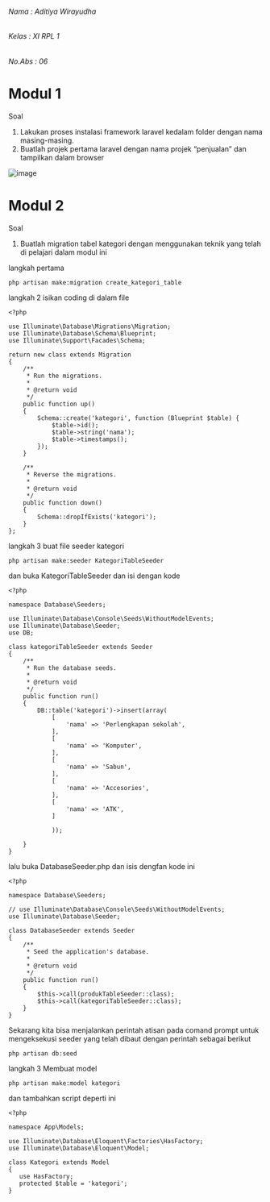 ###### Nama    : Aditiya Wirayudha
###### Kelas   : XI RPL 1
###### No.Abs  : 06

# Modul 1

Soal 
1. Lakukan proses instalasi framework laravel kedalam folder dengan nama masing-masing.
2. Buatlah projek pertama laravel dengan nama projek “penjualan” dan tampilkan dalam browser

![image](https://user-images.githubusercontent.com/109930265/180904081-0275fe5b-4b0e-4067-88b7-fa93806a05bd.png)


# Modul 2

Soal
1. Buatlah migration tabel kategori dengan menggunakan teknik yang telah di pelajari dalam 
modul ini

langkah pertama
```
php artisan make:migration create_kategori_table
```
langkah 2
isikan coding di dalam file 
```
<?php

use Illuminate\Database\Migrations\Migration;
use Illuminate\Database\Schema\Blueprint;
use Illuminate\Support\Facades\Schema;

return new class extends Migration
{
    /**
     * Run the migrations.
     *
     * @return void
     */
    public function up()
    {
        Schema::create('kategori', function (Blueprint $table) {
            $table->id();
            $table->string('nama');
            $table->timestamps();
        });
    }

    /**
     * Reverse the migrations.
     *
     * @return void
     */
    public function down()
    {
        Schema::dropIfExists('kategori');
    }
};
```
langkah 3 buat file seeder kategori
```
php artisan make:seeder KategoriTableSeeder
```
dan buka KategoriTableSeeder dan isi dengan kode
```
<?php

namespace Database\Seeders;

use Illuminate\Database\Console\Seeds\WithoutModelEvents;
use Illuminate\Database\Seeder;
use DB;

class kategoriTableSeeder extends Seeder
{
    /**
     * Run the database seeds.
     *
     * @return void
     */
    public function run()
    {
        DB::table('kategori')->insert(array(
            [
                'nama' => 'Perlengkapan sekolah',    
            ],
            [
                'nama' => 'Komputer',    
            ],
            [
                'nama' => 'Sabun',    
            ],
            [
                'nama' => 'Accesories',    
            ],
            [
                'nama' => 'ATK',    
            ]

            ));
        
    }
}
```
lalu buka DatabaseSeeder.php dan isis dengfan kode ini
```
<?php

namespace Database\Seeders;

// use Illuminate\Database\Console\Seeds\WithoutModelEvents;
use Illuminate\Database\Seeder;

class DatabaseSeeder extends Seeder
{
    /**
     * Seed the application's database.
     *
     * @return void
     */
    public function run()
    {
        $this->call(produkTableSeeder::class);
        $this->call(kategoriTableSeeder::class);
    }
}
```
Sekarang kita bisa menjalankan perintah atisan pada comand prompt untuk mengeksekusi seeder yang 
telah dibaut dengan perintah sebagai berikut

```
php artisan db:seed
```


langkah 3 Membuat model
```
php artisan make:model kategori
```
 dan tambahkan script deperti ini
 ```
 <?php

namespace App\Models;

use Illuminate\Database\Eloquent\Factories\HasFactory;
use Illuminate\Database\Eloquent\Model;

class Kategori extends Model
{
    use HasFactory;
    protected $table = 'kategori';
}
```


